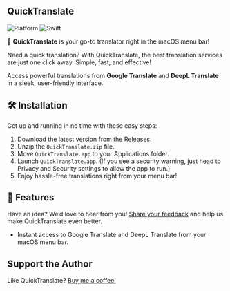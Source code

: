 ## QuickTranslate

![Platform](https://img.shields.io/badge/platform-macOS-blue)
![Swift](https://img.shields.io/badge/Swift-5.5-orange)

🚀 **QuickTranslate** is your go-to translator right in the macOS menu bar!

Need a quick translation? With QuickTranslate, the best translation services are just one click away. Simple, fast, and effective!

Access powerful translations from **Google Translate** and **DeepL Translate** in a sleek, user-friendly interface.

## 🛠️ Installation

Get up and running in no time with these easy steps:

1. Download the latest version from the [Releases](https://github.com/Yandelgil/QuickTranslate/releases/).
2. Unzip the `QuickTranslate.zip` file.
3. Move `QuickTranslate.app` to your Applications folder.
4. Launch `QuickTranslate.app`. (If you see a security warning, just head to Privacy and Security settings to allow the app to run.)
5. Enjoy hassle-free translations right from your menu bar!

## 🚀 Features

Have an idea? We’d love to hear from you! [Share your feedback](https://github.com/Yandelgil/QuickTranslate/discussions) and help us make QuickTranslate even better.

- Instant access to Google Translate and DeepL Translate from your macOS menu bar.

## Support the Author

Like QuickTranslate? [Buy me a coffee!](https://github.com/Yandelgil/QuickTranslate/releases/)
